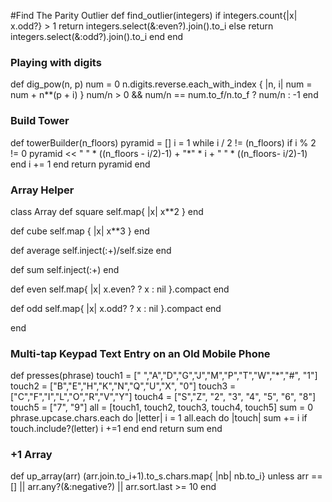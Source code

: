 #Find The Parity Outlier
def find_outlier(integers)
  if integers.count{|x| x.odd?} > 1
    return integers.select(&:even?).join().to_i
  else
    return integers.select(&:odd?).join().to_i
  end
end

### Playing with digits
def dig_pow(n, p)
  num = 0
  n.digits.reverse.each_with_index { |n, i| num = num + n**(p + i) } 
  num/n > 0 && num/n == num.to_f/n.to_f ? num/n : -1
end

### Build Tower
def towerBuilder(n_floors)
  pyramid = []
  i = 1
    while i / 2 != (n_floors) 
      if i % 2 != 0
      pyramid << " " * ((n_floors - i/2)-1) + "*" * i + " " * ((n_floors- i/2)-1)
      end
    i += 1
    end
  return pyramid
end


### Array Helper
class Array
  def square
    self.map{ |x| x**2 } 
  end
  
  def cube
    self.map { |x| x**3 }
  end
  
  def average
    self.inject(:+)/self.size
  end
  
  def sum
    self.inject(:+)
  end
  
  def even
    self.map{ |x| x.even? ? x : nil }.compact
  end

  def odd
    self.map{ |x| x.odd? ? x : nil }.compact
  end
  
end


### Multi-tap Keypad Text Entry on an Old Mobile Phone
def presses(phrase)
  touch1 = [" ","A","D","G","J","M","P","T","W","*","#", "1"]
  touch2 = ["B","E","H","K","N","Q","U","X", "0"]
  touch3 = ["C","F","I","L","O","R","V","Y"]
  touch4 = ["S","Z", "2", "3", "4", "5", "6", "8"]
  touch5 = ["7", "9"]
  all = [touch1, touch2, touch3, touch4, touch5]
  sum = 0
  phrase.upcase.chars.each do |letter|
    i = 1
    all.each do |touch|
      sum += i if touch.include?(letter)
      i +=1
    end
  end
  return sum
end

### +1 Array
def up_array(arr)
  (arr.join.to_i+1).to_s.chars.map{ |nb| nb.to_i} unless arr == [] || arr.any?(&:negative?) || arr.sort.last >= 10
end
